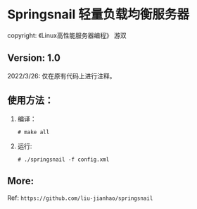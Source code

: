# Springsnail 轻量负载均衡服务器

copyright: 《Linux高性能服务器编程》 游双

## Version: 1.0

2022/3/26: 仅在原有代码上进行注释。

## 使用方法：

1. 编译：
   
   `# make all`

2. 运行:
   
   `# ./springsnail -f config.xml`







## More:

Ref: `https://github.com/liu-jianhao/springsnail `


